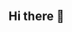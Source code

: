 ## Hi there 👋

<!--
**Binyusuf20/Binyusuf20** is a ✨ _special_ ✨ repository because its `README.md` (this file) appears on your GitHub profile.

Here are some ideas to get you started:

- 🔭 I’m currently working on how to build myself and become the best developer ever on earth
- 🌱 I’m currently learning css,httmail, cyber securty, computer development, TVL programer and more
- 👯 I’m looking to collaborate on all aspects of program, either big or small
- 🤔 I’m looking for help with knowledge that can help in suporting me on improving my skills and make the best and excelent growth that i always dream for
- 💬 Ask me about ... anything concerning programing
- 📫 How to reach me: WhatsApp: https://wa.me/message/3G2VGWQC2ZTFM1
- 😄 Pronouns: ...
- ⚡ Fun fact: ... live a simple life and be consistent on what suit you and make it a habbit and you will find peace while success will find you
-->

